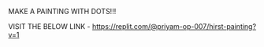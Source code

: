 MAKE A PAINTING WITH DOTS!!!

VISIT THE BELOW LINK - 
https://replit.com/@priyam-op-007/hirst-painting?v=1
